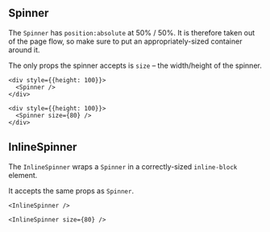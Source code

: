 ## Spinner

The `Spinner` has `position:absolute` at 50% / 50%. It is therefore taken out of the page flow, so make sure to put an appropriately-sized container around it.

The only props the spinner accepts is `size` – the width/height of the spinner.

```react|span-3
<div style={{height: 100}}>
  <Spinner />
</div>
```
```react|span-3
<div style={{height: 100}}>
  <Spinner size={80} />
</div>
```

## InlineSpinner

The `InlineSpinner` wraps a `Spinner` in a correctly-sized `inline-block` element.

It accepts the same props as `Spinner`.

```react|span-3
<InlineSpinner />
```

```react|span-3
<InlineSpinner size={80} />
```
